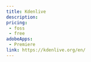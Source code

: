 ```yaml
---
title: Kdenlive
description: 
pricing:
 - foss  
 - free
adobeApps:
 - Premiere
link: https://kdenlive.org/en/
---
```

